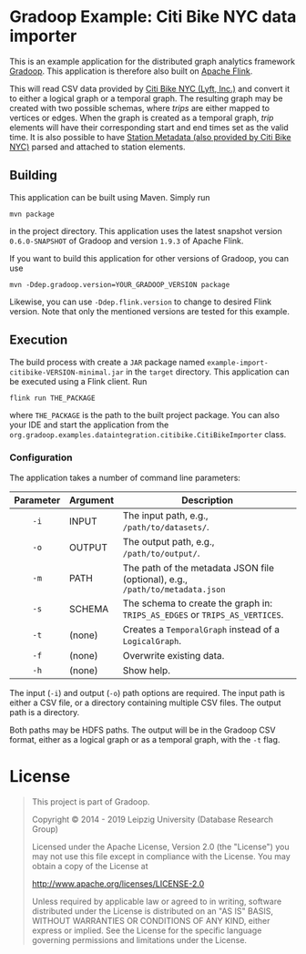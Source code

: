 # Gradoop Example: Citi Bike NYC data importer

This is an example application for the distributed graph analytics framework
[Gradoop](https://github.com/dbs-leipzig/gradoop). This application is therefore
also built on [Apache Flink](https://flink.apache.org/).

This will read CSV data provided by
[Citi Bike NYC (Lyft, Inc.)](https://www.citibikenyc.com/system-data) and
convert it to either a logical graph or a temporal graph. The resulting graph
may be created with two possible schemas, where _trips_ are either mapped
to vertices or edges. When the graph is created as a temporal graph,
_trip_ elements will have their corresponding start and end times set as the
valid time. It is also possible to have [Station Metadata (also provided by Citi Bike NYC)](https://gbfs.citibikenyc.com/gbfs/en/station_information.json)
parsed and attached to station elements.

## Building

This application can be built using Maven. Simply run
```
mvn package
```
in the project directory. This application uses the latest snapshot version
`0.6.0-SNAPSHOT` of Gradoop and version `1.9.3` of Apache Flink.

If you want to build this application for other versions of Gradoop, you can use
```
mvn -Ddep.gradoop.version=YOUR_GRADOOP_VERSION package
```
Likewise, you can use `-Ddep.flink.version` to change to desired Flink version.
Note that only the mentioned versions are tested for this example.


## Execution

The build process with create a `JAR` package named
`example-import-citibike-VERSION-minimal.jar` in the `target` directory.
This application can be executed using a Flink client. Run
```
flink run THE_PACKAGE
```
where `THE_PACKAGE` is the path to the built project package.
You can also your IDE and start the application from the
`org.gradoop.examples.dataintegration.citibike.CitiBikeImporter` class.

### Configuration

The application takes a number of command line parameters:

|Parameter| Argument | Description |
|:-------:|----------|-------------|
| `-i`    | INPUT    | The input path, e.g., `/path/to/datasets/`. |
| `-o`    | OUTPUT   | The output path, e.g., `/path/to/output/`. |
| `-m`    | PATH     | The path of the metadata JSON file (optional), e.g., `/path/to/metadata.json` |
| `-s`    | SCHEMA   | The schema to create the graph in: `TRIPS_AS_EDGES` or `TRIPS_AS_VERTICES`. |
| `-t`    | (none)   | Creates a `TemporalGraph` instead of a `LogicalGraph`. |
| `-f`    | (none)   | Overwrite existing data. |
| `-h`    | (none)   | Show help. |

The input (`-i`) and output (`-o`) path options are required.
The input path is either a CSV file, or a directory containing multiple CSV files.
The output path is a directory.

Both paths may be HDFS paths. The output will be in the Gradoop CSV format,
either as a logical graph or as a temporal graph, with the `-t` flag.

# License

> This project is part of Gradoop.
>
>
> Copyright © 2014 - 2019 Leipzig University (Database Research Group)
>
> Licensed under the Apache License, Version 2.0 (the "License")
> you may not use this file except in compliance with the License.
> You may obtain a copy of the License at
>
>    http://www.apache.org/licenses/LICENSE-2.0
>
> Unless required by applicable law or agreed to in writing, software
> distributed under the License is distributed on an "AS IS" BASIS,
> WITHOUT WARRANTIES OR CONDITIONS OF ANY KIND, either express or implied.
> See the License for the specific language governing permissions and
> limitations under the License.
